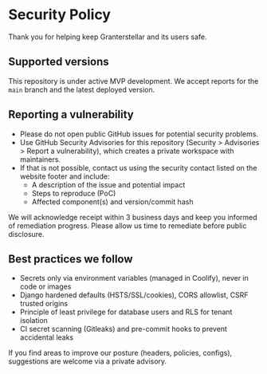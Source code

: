 # Security Policy

Thank you for helping keep Granterstellar and its users safe.

## Supported versions

This repository is under active MVP development. We accept reports for the `main` branch and the latest deployed version.

## Reporting a vulnerability

- Please do not open public GitHub issues for potential security problems.
- Use GitHub Security Advisories for this repository (Security > Advisories > Report a vulnerability), which creates a private workspace with maintainers.
- If that is not possible, contact us using the security contact listed on the website footer and include:
  - A description of the issue and potential impact
  - Steps to reproduce (PoC)
  - Affected component(s) and version/commit hash

We will acknowledge receipt within 3 business days and keep you informed of remediation progress. Please allow us time to remediate before public disclosure.

## Best practices we follow

- Secrets only via environment variables (managed in Coolify), never in code or images
- Django hardened defaults (HSTS/SSL/cookies), CORS allowlist, CSRF trusted origins
- Principle of least privilege for database users and RLS for tenant isolation
- CI secret scanning (Gitleaks) and pre-commit hooks to prevent accidental leaks

If you find areas to improve our posture (headers, policies, configs), suggestions are welcome via a private advisory.

